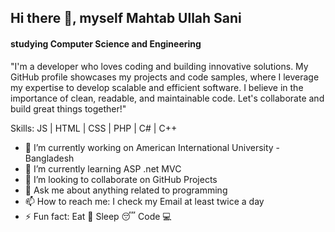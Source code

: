## Hi there 👋, myself Mahtab Ullah Sani
#### studying Computer Science and Engineering
"I'm a developer who loves coding and building innovative solutions. My GitHub profile showcases my projects and code samples, where I leverage my expertise to develop scalable and efficient software. I believe in the importance of clean, readable, and maintainable code. Let's collaborate and build great things together!"

Skills:  JS  | HTML | CSS | PHP | C# | C++

- 🔭 I’m currently working on American International University - Bangladesh 
- 🌱 I’m currently learning ASP .net MVC 
- 👯 I’m looking to collaborate on GitHub Projects 
- 💬 Ask me about anything related to programming 
- 📫 How to reach me: I check my Email at least twice a day 
- ⚡ Fun fact: Eat 🍗 Sleep 😴 Code 💻 





